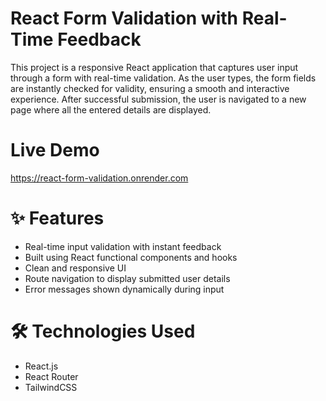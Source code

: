 # React Form Validation with Real-Time Feedback

This project is a responsive React application that captures user input through a form with real-time validation. As the user types, the form fields are instantly checked for validity, ensuring a smooth and interactive experience. After successful submission, the user is navigated to a new page where all the entered details are displayed.

# Live Demo
https://react-form-validation.onrender.com

# ✨ Features

- Real-time input validation with instant feedback
- Built using React functional components and hooks
- Clean and responsive UI
- Route navigation to display submitted user details
- Error messages shown dynamically during input

# 🛠️ Technologies Used

- React.js
- React Router
- TailwindCSS